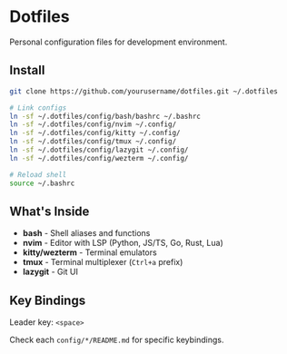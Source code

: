 # Dotfiles

Personal configuration files for development environment.

## Install

```bash
git clone https://github.com/yourusername/dotfiles.git ~/.dotfiles

# Link configs
ln -sf ~/.dotfiles/config/bash/bashrc ~/.bashrc
ln -sf ~/.dotfiles/config/nvim ~/.config/
ln -sf ~/.dotfiles/config/kitty ~/.config/
ln -sf ~/.dotfiles/config/tmux ~/.config/
ln -sf ~/.dotfiles/config/lazygit ~/.config/
ln -sf ~/.dotfiles/config/wezterm ~/.config/

# Reload shell
source ~/.bashrc
```

## What's Inside

- **bash** - Shell aliases and functions
- **nvim** - Editor with LSP (Python, JS/TS, Go, Rust, Lua)
- **kitty/wezterm** - Terminal emulators
- **tmux** - Terminal multiplexer (`Ctrl+a` prefix)
- **lazygit** - Git UI

## Key Bindings

Leader key: `<space>`

Check each `config/*/README.md` for specific keybindings.